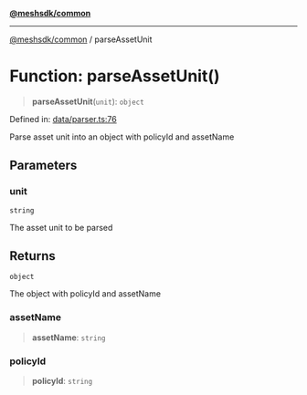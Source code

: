 [**@meshsdk/common**](../README.md)

***

[@meshsdk/common](../globals.md) / parseAssetUnit

# Function: parseAssetUnit()

> **parseAssetUnit**(`unit`): `object`

Defined in: [data/parser.ts:76](https://github.com/MeshJS/mesh/blob/1abde1553cbd7cf2cf4e40197fc0de9e4a7d0f49/packages/mesh-common/src/data/parser.ts#L76)

Parse asset unit into an object with policyId and assetName

## Parameters

### unit

`string`

The asset unit to be parsed

## Returns

`object`

The object with policyId and assetName

### assetName

> **assetName**: `string`

### policyId

> **policyId**: `string`
